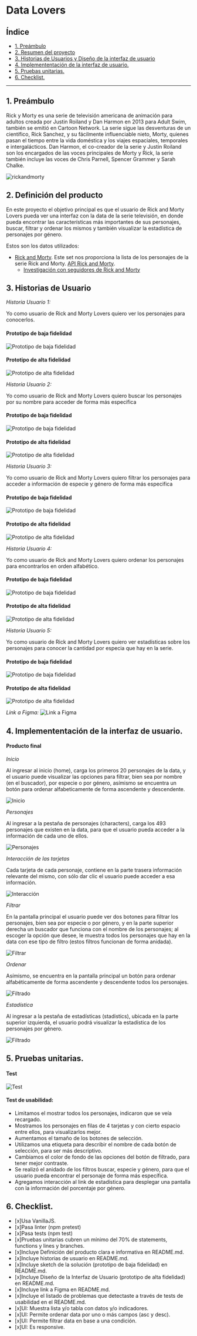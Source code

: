 # Data Lovers

## Índice

* [1. Preámbulo](#1-preámbulo)
* [2. Resumen del proyecto](#2-resumen-del-proyecto)
* [3. Historias de Usuarios y Diseño de la interfaz de usuario ](#3-objetivos-de-aprendizaje)
* [4. Implemententación de la interfaz de usuario.](#4-producto-final)
* [5. Pruebas unitarias.](#5-pruebas-unitarias)
* [6. Checklist.](#6-checklist)


***

## 1. Preámbulo

Rick y Morty es una serie de televisión americana de animación para adultos creada por Justin Roiland y Dan Harmon en 2013 para Adult Swim, también se emitió en Cartoon Network. La serie sigue las desventuras de un científico, Rick Sanchez, y su fácilmente influenciable nieto, Morty, quienes pasan el tiempo entre la vida doméstica y los viajes espaciales, temporales e intergalácticos. Dan Harmon, el co-creador de la serie y Justin Roiland son los encargados de las voces principales de Morty y Rick, la serie también incluye las voces de Chris Parnell, Spencer Grammer y Sarah Chalke.

![rickandmorty](./src/images/rickandmorty.webp)

## 2. Definición del producto

En este proyecto el objetivo principal es que el usuario de Rick and Morty Lovers pueda ver una interfaz con la data de la serie televisión, en donde pueda encontrar las características más importantes de sus personajes, buscar, filtrar y ordenar los mismos y también visualizar la estadística de personajes por género.

Estos son los datos utilizados:

* [Rick and Morty](src/data/rickandmorty/rickandmorty.json).
  Este set nos proporciona la lista de los personajes de la serie Rick and
  Morty. [API Rick and Morty](https://rickandmortyapi.com).
  - [Investigación con seguidores de Rick and Morty](src/data/rickandmorty/README.md)


## 3. Historias de Usuario

*Historia Usuario 1:*

Yo como usuario de Rick and Morty Lovers quiero ver los personajes para conocerlos.


#### Prototipo de baja fidelidad

![Prototipo de baja fidelidad](./src/images/prototipo-baja-hu1.jpg)


#### Prototipo de alta fidelidad

![Prototipo de alta fidelidad](./src/images/figma-hu1.jpg)

*Historia Usuario 2:*

Yo como usuario de Rick and Morty Lovers quiero buscar los personajes por su nombre para acceder de forma más especifica


#### Prototipo de baja fidelidad

![Prototipo de baja fidelidad](./src/images/prototipo-baja-hu2.jpg)


#### Prototipo de alta fidelidad

![Prototipo de alta fidelidad](./src/images/figma-hu2.jpg)

*Historia Usuario 3:*

Yo como usuario de Rick and Morty Lovers quiero filtrar los personajes para acceder a información de especie y género de forma más especifica



#### Prototipo de baja fidelidad

![Prototipo de baja fidelidad](./src/images/prototipo-baja-hu3.jpg)


#### Prototipo de alta fidelidad

![Prototipo de alta fidelidad](./src/images/figma-hu3.jpg)


*Historia Usuario 4:*

Yo como usuario de Rick and Morty Lovers quiero ordenar los personajes para encontrarlos en orden alfabético.


#### Prototipo de baja fidelidad

![Prototipo de baja fidelidad](./src/images/prototipo-baja-hu4.jpg)


#### Prototipo de alta fidelidad

![Prototipo de alta fidelidad](./src/images/figma-hu4.jpg)

*Historia Usuario 5:*

Yo como usuario de Rick and Morty Lovers quiero ver estadísticas sobre los personajes para conocer la cantidad por especia que hay en la serie.


#### Prototipo de baja fidelidad

![Prototipo de baja fidelidad](./src/images/prototipo-baja-hu5.jpg)


#### Prototipo de alta fidelidad

![Prototipo de alta fidelidad](./src/images/figma-hu5.jpg)

*Link a Figma:* 
![Link a Figma](https://www.figma.com/file/TqvwtLuqPk3W6o0ut0DZ1C/Rick-and-Morty-Lovers?node-id=0-1&t=wesxInzlX0jsB2ga-0)


## 4. Implemententación de la interfaz de usuario.
#### Producto final


*Inicio*

Al ingresar al inicio (home), carga los primeros 20 personajes de la data, y el usuario puede visualizar las opciones para filtrar, bien sea por nombre (en el buscador), por especie o por género, asímismo se encuentra un botón para ordenar alfabeticamente de forma ascendente y descendente.

![Inicio](./src/images/home.png)

*Personajes*

Al ingresar a la pestaña de personajes (characters), carga los 493 personajes que existen en la data, para que el usuario pueda acceder a la información de cada uno de ellos.

![Personajes](./src/images/characters.png)


*Interacción de las tarjetas*

Cada tarjeta de cada personaje, contiene en la parte trasera información relevante del mismo, con sólo dar clic el usuario puede acceder a esa información.

![Interacción](./src/images/flip.png)


*Filtrar*

En la pantalla principal el usuario puede ver dos botones para filtrar los personajes, bien sea por especie o por género, y en la parte superior derecha un buscador que funciona con el nombre de los personajes; al escoger la opción que desee, le muestra todos los personajes que hay en la data con ese tipo de filtro (estos filtros funcionan de forma anidada).

![Filtrar](./src/images/filter.png)

*Ordenar*

Asímismo, se encuentra en la pantalla principal un botón para ordenar alfabéticamente de forma ascendente y descendente todos los personajes.

![Filtrado](./src/images/order.png)

*Estadística*

Al ingresar a la pestaña de estadísticas (stadistics), ubicada en la parte superior izquierda, el usuario podrá visualizar la estadística de los personajes por género. 

![Filtrado](./src/images/statistics.png)


## 5. Pruebas unitarias.
#### Test
![Test](./src/images/test.jpg)

#### Test de usabilidad:

- Limitamos el mostrar todos los personajes, indicaron que se veía recargado.
- Mostramos los personajes en filas de 4 tarjetas y con cierto espacio entre ellos, para visualizarlos mejor.
- Aumentamos el tamaño de los botones de selección.
- Utilizamos una etiqueta para describir el nombre de cada botón de selección, para ser más descriptivo.
- Cambiamos el color de fondo de las opciones del botón de filtrado, para tener mejor contraste.
- Se realizó el anidado de los filtros buscar, especie y género, para que el usuario pueda encontrar el personaje de forma más específica.
- Agregamos interacción al link de estadística para desplegar una pantalla con la información del porcentaje por género.

## 6. Checklist.

* [x]Usa VanillaJS.
* [x]Pasa linter (npm pretest)
* [x]Pasa tests (npm test)
* [x]Pruebas unitarias cubren un mínimo del 70% de statements, functions y lines y branches.
* [x]Incluye Definición del producto clara e informativa en README.md.
* [x]Incluye historias de usuario en README.md.
* [x]Incluye sketch de la solución (prototipo de baja fidelidad) en README.md.
* [x]Incluye Diseño de la Interfaz de Usuario (prototipo de alta fidelidad) en README.md.
* [x]Incluye link a Figma en README.md.
* [x]Incluye el listado de problemas que detectaste a través de tests de usabilidad en el README.md.
* [x]UI: Muestra lista y/o tabla con datos y/o indicadores.
* [x]UI: Permite ordenar data por uno o más campos (asc y desc).
* [x]UI: Permite filtrar data en base a una condición.
* [x]UI: Es responsive.